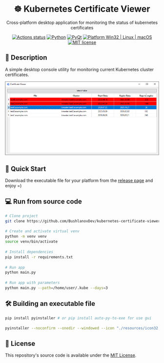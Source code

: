 <div align="center">
<h1>☸ Kubernetes Certificate Viewer</h1>
<p>Cross-platform desktop application for monitoring the status of kubernetes certificates</p>

[![Actions status](https://github.com/BushlanovDev/kubernetes-certificate-viewer/actions/workflows/check.yml/badge.svg)](https://github.com/BushlanovDev/kubernetes-certificate-viewer/actions)
[![Python](https://img.shields.io/badge/Python-3.12%2B-brightgreen)](https://www.python.org/downloads/)
[![PyQt](https://img.shields.io/badge/PyQt-5.15.11-brightgreen)](https://pypi.org/project/PyQt5/)
[![Platform Win32 | Linux | macOS](https://img.shields.io/badge/Platform-Win32%20|%20Linux%20|%20macOS-brightgreen)]()
[![MIT license](http://img.shields.io/badge/license-MIT-brightgreen.svg)](http://opensource.org/licenses/MIT)
</div>

## 🌟 Description

A simple desktop console utility for monitoring current Kubernetes cluster certificates.
<div align="center">
  <img src="https://github.com/BushlanovDev/kubernetes-certificate-viewer/blob/main/resources/screenshot.png?raw=true" alt="Kubernetes Certificate Viewer" width="800" />
</div>

## 🚀 Quick Start

Download the executable file for your platform from
the [release page](https://github.com/BushlanovDev/kubernetes-certificate-viewer/releases) and enjoy =)

## 💻 Run from source code

```bash
# Clone project 
git clone https://github.com/BushlanovDev/kubernetes-certificate-viewer.git

# Create and activate virtual venv 
python -m venv venv
source venv/bin/activate

# Install dependencies
pip install -r requirements.txt

# Run app
python main.py

# Run app with parameters
python main.py --path=/home/user/.kube --days=3
```

## 🛠️ Building an executable file

```bash
pip install pyinstaller # or pip install auto-py-to-exe for use gui

pyinstaller --noconfirm --onedir --windowed --icon "./resources/icon32.ico" "./main.py"
```

## 📄 License

This repository's source code is available under the [MIT License](LICENSE).
